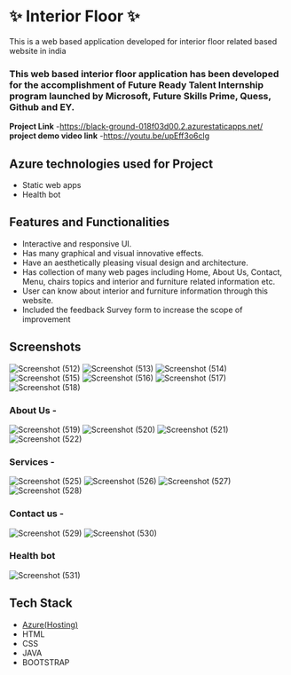 # ✨  Interior Floor ✨

This is a web based application developed for interior floor related based website in india

### This web based interior floor application has been developed for the accomplishment of Future Ready Talent Internship program launched by Microsoft, Future Skills Prime, Quess, Github and EY.


**Project Link** -https://black-ground-018f03d00.2.azurestaticapps.net/
**project demo video link** -https://youtu.be/upEff3o6clg 

## Azure technologies used for Project

- Static web apps
- Health bot

## Features and Functionalities 

- Interactive and responsive UI.
- Has many graphical and visual innovative effects.
- Have an aesthetically pleasing visual design and architecture.
- Has collection of many web pages including Home, About Us, Contact, Menu, chairs topics and interior and furniture related information etc.
- User can know about interior and furniture information through this website.
- Included the feedback Survey form to increase the scope of improvement

## Screenshots
  

![Screenshot (512)](https://user-images.githubusercontent.com/117892141/205898110-14468090-3b1c-40f7-b8f3-4a310a0af33b.png)
![Screenshot (513)](https://user-images.githubusercontent.com/117892141/205898113-1d3aaebf-ca07-4806-99a5-1932a4aa0d08.png)
![Screenshot (514)](https://user-images.githubusercontent.com/117892141/205898115-3689a1c8-cd95-497f-9ce3-d1f9a7ae9552.png)
![Screenshot (515)](https://user-images.githubusercontent.com/117892141/205898124-65e16802-0bd7-4284-988e-4e648d95e0b9.png)
![Screenshot (516)](https://user-images.githubusercontent.com/117892141/205898131-e0684287-6978-449a-8c93-a9ba97c5aef8.png)
![Screenshot (517)](https://user-images.githubusercontent.com/117892141/205898231-a30f828b-ba1a-45ee-8f1e-4ee1e7e6d367.png)
![Screenshot (518)](https://user-images.githubusercontent.com/117892141/205898263-884122f0-9159-4e74-b0f6-3b284760858a.png)

### About Us -
![Screenshot (519)](https://user-images.githubusercontent.com/117892141/205898755-45ac60d1-ac6c-4686-9237-a044e1ec10e1.png)
![Screenshot (520)](https://user-images.githubusercontent.com/117892141/205898761-1fb5d1ff-3453-44bd-954c-7002dfbb9ee2.png)
![Screenshot (521)](https://user-images.githubusercontent.com/117892141/205898763-280d916f-b1b7-4332-8ade-0b93cbf48df8.png)
![Screenshot (522)](https://user-images.githubusercontent.com/117892141/205898766-41ca9b6d-f888-48a7-a1e7-09799734c08a.png)

### Services -
![Screenshot (525)](https://user-images.githubusercontent.com/117892141/205899264-9103b241-f04e-4eea-8a29-7e594d081672.png)
![Screenshot (526)](https://user-images.githubusercontent.com/117892141/205899270-3f3845ae-01d9-49c0-9338-6ab0b8240c1c.png)
![Screenshot (527)](https://user-images.githubusercontent.com/117892141/205899275-2db31571-547d-42e3-9ff9-49f88dd2f413.png)
![Screenshot (528)](https://user-images.githubusercontent.com/117892141/205899276-a92acc85-f3fd-4a1a-a94d-c1b2b2ac66be.png)

### Contact us -
![Screenshot (529)](https://user-images.githubusercontent.com/117892141/205899606-57d52cf6-7c6d-4fc3-80bb-c2f5f9b43f77.png)
![Screenshot (530)](https://user-images.githubusercontent.com/117892141/205899616-d641bb06-27c0-4c99-a883-374c965b770e.png)

### Health bot
![Screenshot (531)](https://user-images.githubusercontent.com/117892141/205899847-89aa3a89-451c-4fa0-a223-9f606496c7ce.png)

## Tech Stack 

- [Azure(Hosting)](https://azure.microsoft.com/en-in/features/azure-portal/)
- HTML
- CSS
- JAVA
- BOOTSTRAP


